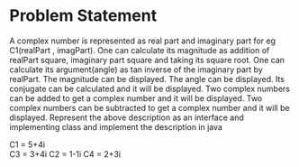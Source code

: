 # Problem Statement

A complex number is represented as real part and imaginary part for eg C1(realPart , imagPart).
 One can calculate its magnitude as addition of realPart square, imaginary part square and taking its square root. 
One can calculate its argument(angle) as tan inverse of the imaginary part by realPart.
 The magnitude can be displayed. The angle can be displayed. Its conjugate can be calculated and it will be displayed. 
Two complex numbers can be added to get a complex number and it will be displayed. 
Two  complex numbers can be subtracted to get a complex number and it will be displayed. 
Represent the above description as an interface and implementing class and implement the description in java  


C1 = 5+4i		  
C3 = 3+4i
C2 = 1-1i
C4 = 2+3i
